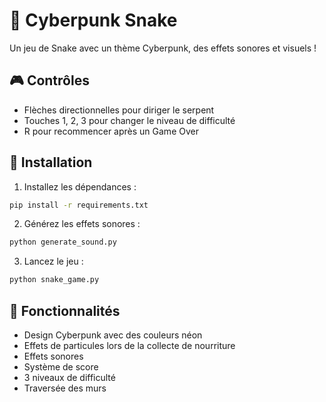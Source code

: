 # 🐍 Cyberpunk Snake

Un jeu de Snake avec un thème Cyberpunk, des effets sonores et visuels !

## 🎮 Contrôles
- Flèches directionnelles pour diriger le serpent
- Touches 1, 2, 3 pour changer le niveau de difficulté
- R pour recommencer après un Game Over

## 🚀 Installation

1. Installez les dépendances :
```bash
pip install -r requirements.txt
```

2. Générez les effets sonores :
```bash
python generate_sound.py
```

3. Lancez le jeu :
```bash
python snake_game.py
```

## 🎯 Fonctionnalités
- Design Cyberpunk avec des couleurs néon
- Effets de particules lors de la collecte de nourriture
- Effets sonores
- Système de score
- 3 niveaux de difficulté
- Traversée des murs
